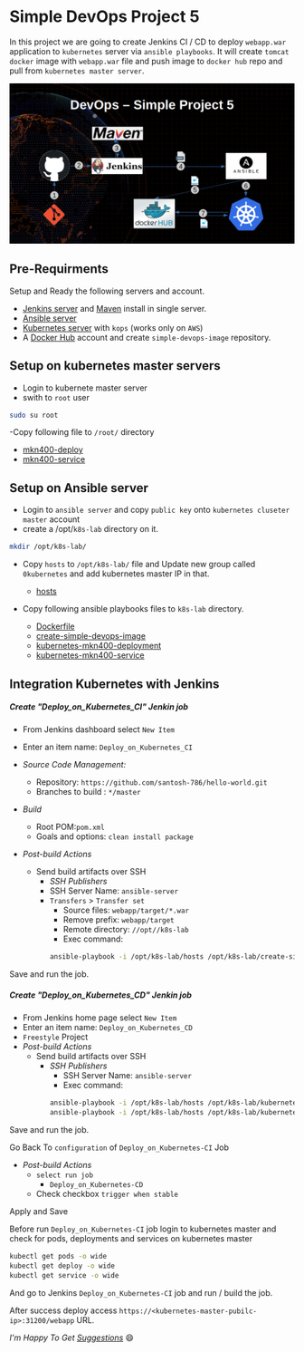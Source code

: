 # Simple DevOps Project 5

In this project we are going to create Jenkins CI / CD to deploy `webapp.war` application to `kubernetes` server via `ansible playbooks`. It will create `tomcat` `docker` image with `webapp.war` file and push image to `docker hub` repo and pull from `kubernetes master server`.

![DevOps Project 5](img/devops-project-5.png)

## Pre-Requirments

Setup and Ready the following servers and account.

- [Jenkins server](../../Jenkins/Jenkins_installation.md) and [Maven](../../Maven/Maven_installation.md) install in single server.
- [Ansible server](../../Ansible/Ansible_installation)
- [Kubernetes server](../../Kubernetes/installation/install_kubernetes_cluster_on_aws_use_kops.md) with `kops` (works only on `AWS`)
- A [Docker Hub](https://hub.docker.com/  ) account and create `simple-devops-image` repository.

## Setup on kubernetes master servers
- Login to kubernete master server
- swith to `root` user
~~~sh
sudo su root
~~~
-Copy following file to `/root/` directory
  - [mkn400-deploy](./kubernetes-nodes/mkn400-deploy.yml)
  - [mkn400-service](./kubernetes-nodes/mkn400-service.yml)

## Setup on Ansible server

- Login to `ansible server` and copy `public key` onto `kubernetes cluseter master` account
- create a /opt/`k8s-lab` directory on it.
~~~sh
mkdir /opt/k8s-lab/
~~~
- Copy `hosts` to `/opt/k8s-lab/` file and Update new group called `0kubernetes` and add kubernetes master IP in that.

	- [hosts](./ansible-server/hosts)

- Copy following ansible playbooks files to `k8s-lab` directory.

	- [Dockerfile](./ansible-server/Dockerfile)
	- [create-simple-devops-image](./ansible-server/create-simple-devops-image.yml)
	- [kubernetes-mkn400-deployment](./ansible-server/kubernetes-mkn400-deployment.yml)
	- [kubernetes-mkn400-service](./ansible-server/kubernetes-mkn400-service.yml)

## Integration Kubernetes with Jenkins

##### Create "Deploy_on_Kubernetes_CI" Jenkin job
   - From Jenkins dashboard select `New Item`
   - Enter an item name: `Deploy_on_Kubernetes_CI`     

   - *Source Code Management:*
      - Repository: `https://github.com/santosh-786/hello-world.git`
      - Branches to build : `*/master`

   - *Build*
     - Root POM:`pom.xml`
     - Goals and options: `clean install package`

   - *Post-build Actions*
     - Send build artifacts over SSH
       - *SSH Publishers*
        - SSH Server Name: `ansible-server`
         - `Transfers` >  `Transfer set`
             - Source files: `webapp/target/*.war`
	         - Remove prefix: `webapp/target`
	         - Remote directory: `//opt//k8s-lab`
	         - Exec command:
           ~~~sh
           ansible-playbook -i /opt/k8s-lab/hosts /opt/k8s-lab/create-simple-devops-image.yml --limit localhost;
           ~~~

Save and run the job.

##### Create "Deploy_on_Kubernetes_CD" Jenkin job

- From Jenkins home page select `New Item`
- Enter an item name: `Deploy_on_Kubernetes_CD`
- `Freestyle` Project
- *Post-build Actions*  
   - Send build artifacts over SSH  
     - *SSH Publishers*
       - SSH Server Name: `ansible-server`
       - Exec command:
        ~~~sh
        ansible-playbook -i /opt/k8s-lab/hosts /opt/k8s-lab/kubernetes-mkn400-deployment.yml;
        ansible-playbook -i /opt/k8s-lab/hosts /opt/k8s-lab/kubernetes-mkn400-service.yml;
        ~~~

Save and run the job.

Go Back To `configuration` of `Deploy_on_Kubernetes-CI` Job
  - *Post-build Actions*
    - `select run job`
      - `Deploy_on_Kubernetes-CD`
    - Check checkbox `trigger when stable`

Apply and Save

Before run `Deploy_on_Kubernetes-CI` job login to kubernetes master and check for pods, deployments and services on kubernetes master

~~~sh
kubectl get pods -o wide
kubectl get deploy -o wide
kubectl get service -o wide
~~~

And go to Jenkins `Deploy_on_Kubernetes-CI` job and run / build the job.

After success deploy access `https://<kubernetes-master-pubilc-ip>:31200/webapp` URL.


_I'm Happy To Get [Suggestions](https://forms.gle/UPiN8UrHikj9UR5UA)_ :smile:
